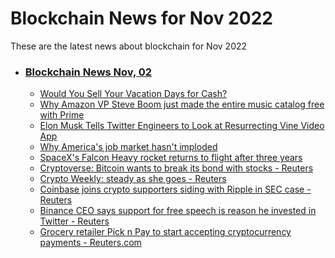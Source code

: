 # Blockchain News for Nov 2022
These are the latest news about blockchain for Nov 2022
- ### [Blockchain News Nov, 02](./02)
    - [Would You Sell Your Vacation Days for Cash?](https://www.wired.com/story/would-you-sell-your-vacation-days-for-cash/) 
    - [Why Amazon VP Steve Boom just made the entire music catalog free with Prime](https://www.theverge.com/23433343/amazon-music-prime-steve-boom-taylor-swift-midnights-spotify-apple-streaming-podcasts-decoder) 
    - [Elon Musk Tells Twitter Engineers to Look at Resurrecting Vine Video App](https://gizmodo.com/elon-musk-twitter-engineers-resurrecting-vine-video-app-1849726638) 
    - [Why America's job market hasn't imploded](https://www.cnn.com/2022/11/01/investing/premarket-stocks-trading/index.html) 
    - [SpaceX's Falcon Heavy rocket returns to flight after three years](https://www.cnn.com/2022/11/01/business/spacex-falcon-heavy-launch-ussf-44-scn/index.html) 
    - [Cryptoverse: Bitcoin wants to break its bond with stocks - Reuters](https://www.reuters.com/technology/cryptoverse-bitcoin-wants-break-its-bond-with-stocks-2022-11-01/) 
    - [Crypto Weekly: steady as she goes - Reuters](https://www.reuters.com/video/watch/idRW616201112022RP1) 
    - [Coinbase joins crypto supporters siding with Ripple in SEC case - Reuters](https://www.reuters.com/legal/transactional/coinbase-joins-crypto-supporters-siding-with-ripple-sec-case-2022-11-01/) 
    - [Binance CEO says support for free speech is reason he invested in Twitter - Reuters](https://www.reuters.com/technology/binance-ceo-says-support-free-speech-is-reason-he-invested-twitter-2022-11-01/) 
    - [Grocery retailer Pick n Pay to start accepting cryptocurrency payments - Reuters.com](https://www.reuters.com/technology/grocery-retailer-pick-n-pay-start-accepting-cryptocurrency-payments-2022-11-01/) 
